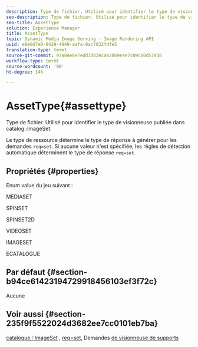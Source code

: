 ```yaml
---
description: Type de fichier. Utilisé pour identifier le type de visionneuse publiée dans le catalogue ImageSet.
seo-description: Type de fichier. Utilisé pour identifier le type de visionneuse publiée dans le catalogue ImageSet.
seo-title: AssetType
solution: Experience Manager
title: AssetType
topic: Dynamic Media Image Serving - Image Rendering API
uuid: e9e0d7e0-0429-4949-aafa-0ac7032fdfe5
translation-type: tm+mt
source-git-commit: 97a84e8e7edd3d834ca42069eae7c09c00d57938
workflow-type: tm+mt
source-wordcount: '90'
ht-degree: 14%

---
```



# AssetType{#assettype}

Type de fichier. Utilisé pour identifier le type de visionneuse publiée dans catalog::ImageSet.

Le type de ressource détermine le type de réponse à générer pour les demandes `req=set`. Si aucune valeur n&#39;est spécifiée, les règles de détection automatique déterminent le type de réponse `req=set`.

## Propriétés {#properties}

Enum value du jeu suivant :

MEDIASET

SPINSET

SPINSET2D

VIDEOSET

IMAGESET

ECATALOGUE

## Par défaut {#section-b94ce61423194729918456103ef3f72c}

Aucune

## Voir aussi {#section-235f9f5522024d3682ee7cc0101eb7ba}

[catalogue ::ImageSet](../../../../../../is-api/image-catalog/image-serving-api-ref/c-image-catalog-reference/c-image-svg-data-reference/c-image-data-reference/r-imageset-cat.md#reference-4764d347afd64afdaede9a74c7565256) ,  [req=set](/help/aem-is-ir-api/is-api/http-ref/image-serving-api-ref/c-http-protocol-reference/c-command-reference/r-req/r-req.md), Demandes  [de visionneuse de supports](/help/aem-is-ir-api/is-api/http-ref/image-serving-api-ref/c-http-protocol-reference/c-syntax-and-features/r-media-set-requests.md)
